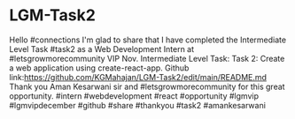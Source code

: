 # LGM-Task2
Hello #connections I'm glad to share that I have completed the Intermediate Level Task #task2 as a Web Development Intern at #letsgrowmorecommunity VIP Nov. Intermediate Level Task: Task 2: Create a web application using create-react-app. Github link:https://github.com/KGMahajan/LGM-Task2/edit/main/README.md  Thank you Aman Kesarwani sir and #letsgrowmorecommunity for this great opportunity. #intern #webdevelopment #react #opportunity #lgmvip #lgmvipdecember #github #share #thankyou #task2 #amankesarwani
